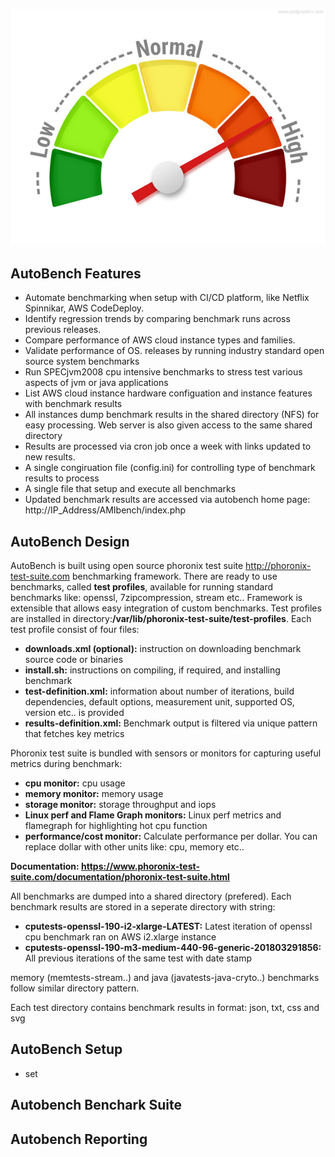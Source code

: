 ![AutoBench](performance-meter.jpg)

## AutoBench Features

- Automate benchmarking when setup with CI/CD platform, like Netflix Spinnikar, AWS CodeDeploy.
- Identify regression trends by comparing benchmark runs across previous releases. 
- Compare performance of AWS cloud instance types and families.
- Validate performance of OS. releases by running industry standard open source system benchmarks
- Run SPECjvm2008 cpu intensive benchmarks to stress test various aspects of jvm or java applications
- List AWS cloud instance hardware configuation and instance features with benchmark results
- All instances dump benchmark results in the shared directory (NFS) for easy processing. Web server is also given access to the same shared directory   
- Results are processed via cron job once a week with links updated to new results.
- A single congiruation file (config.ini) for controlling type of benchmark results to process
- A single file that setup and execute all benchmarks
- Updated benchmark results are accessed via autobench home page: http://IP_Address/AMIbench/index.php

## AutoBench Design
AutoBench is built using open source phoronix test suite http://phoronix-test-suite.com benchmarking framework. There are ready to use benchmarks, called **test profiles**, available for running standard benchmarks like: openssl, 7zipcompression, stream etc.. Framework is extensible that allows easy integration of custom benchmarks. Test profiles are installed in directory:**/var/lib/phoronix-test-suite/test-profiles**. Each test profile consist of four files:
- **downloads.xml (optional):**  instruction on downloading benchmark source code or binaries 
- **install.sh:** instructions on compiling, if required,  and installing benchmark 
- **test-definition.xml:** information about number of iterations, build dependencies, default options, measurement unit, supported OS, version etc.. is provided
- **results-definition.xml:** Benchmark output is filtered via unique pattern that fetches key metrics

Phoronix test suite is bundled with sensors or monitors for capturing useful metrics during benchmark:
- **cpu monitor:** cpu usage
- **memory monitor:** memory usage
- **storage monitor:** storage throughput and iops 
- **Linux perf and Flame Graph  monitors:** Linux perf metrics and flamegraph for highlighting hot cpu function
- **performance/cost monitor:** Calculate performance per dollar. You can replace dollar with other units like: cpu, memory etc..

**Documentation: https://www.phoronix-test-suite.com/documentation/phoronix-test-suite.html**

All benchmarks are dumped into a shared directory (prefered). Each benchmark results are stored in a seperate directory with string:
- **cputests-openssl-190-i2-xlarge-LATEST:** Latest iteration of openssl cpu benchmark ran on AWS i2.xlarge instance
- **cputests-openssl-190-m3-medium-440-96-generic-201803291856:** All previous iterations of the same test with date stamp 

memory (memtests-stream..) and java (javatests-java-cryto..) benchmarks follow similar directory pattern.

Each test directory contains benchmark results in format: json, txt, css and svg




## AutoBench Setup
- set
## Autobench Benchark Suite

## Autobench Reporting

